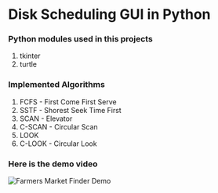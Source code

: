 # Disk Scheduling GUI in Python

### Python modules used in this projects 
1. tkinter
2. turtle

### Implemented Algorithms
1. FCFS - First Come First Serve
2. SSTF - Shorest Seek Time First
3. SCAN - Elevator
4. C-SCAN - Circular Scan
5. LOOK
6. C-LOOK - Circular Look

### Here is the demo video

![Farmers Market Finder Demo](python-animation-ex/demo.gif)
